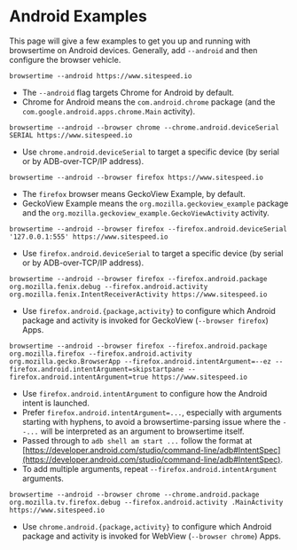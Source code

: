 Android Examples
================

This page will give a few examples to get you up and running with
browsertime on Android devices.  Generally, add `--android` and then
configure the browser vehicle.

`browsertime --android https://www.sitespeed.io`

- The `--android` flag targets Chrome for Android by
  default.
- Chrome for Android means the `com.android.chrome` package (and the
  `com.google.android.apps.chrome.Main` activity).

`browsertime --android --browser chrome --chrome.android.deviceSerial SERIAL https://www.sitespeed.io`

- Use `chrome.android.deviceSerial` to target a specific device (by
  serial or by ADB-over-TCP/IP address).

`browsertime --android --browser firefox https://www.sitespeed.io`

- The `firefox` browser means GeckoView Example, by default.
- GeckoView Example means the `org.mozilla.geckoview_example` package
  and the `org.mozilla.geckoview_example.GeckoViewActivity` activity.

`browsertime --android --browser firefox --firefox.android.deviceSerial '127.0.0.1:555' https://www.sitespeed.io`

- Use `firefox.android.deviceSerial` to target a specific device (by
  serial or by ADB-over-TCP/IP address).

`browsertime --android --browser firefox --firefox.android.package org.mozilla.fenix.debug --firefox.android.activity org.mozilla.fenix.IntentReceiverActivity https://www.sitespeed.io`

- Use `firefox.android.{package,activity}` to configure which Android
  package and activity is invoked for GeckoView (`--browser firefox`)
  Apps.

`browsertime --android --browser firefox --firefox.android.package org.mozilla.firefox --firefox.android.activity org.mozilla.gecko.BrowserApp --firefox.android.intentArgument=--ez --firefox.android.intentArgument=skipstartpane --firefox.android.intentArgument=true https://www.sitespeed.io`

- Use `firefox.android.intentArgument` to configure how the Android
  intent is launched.
- Prefer `firefox.android.intentArgument=...`, especially with
  arguments starting with hyphens, to avoid a browsertime-parsing
  issue where the `--...` will be interpreted as an argument to
  browsertime itself.
- Passed through to `adb shell am start ...` follow the format at
  [https://developer.android.com/studio/command-line/adb#IntentSpec](https://developer.android.com/studio/command-line/adb#IntentSpec).
- To add multiple arguments, repeat `--firefox.android.intentArgument`
  arguments.

`browsertime --android --browser chrome --chrome.android.package org.mozilla.tv.firefox.debug --firefox.android.activity .MainActivity https://www.sitespeed.io`

- Use `chrome.android.{package,activity}` to configure which Android
  package and activity is invoked for WebView (`--browser chrome`)
  Apps.
